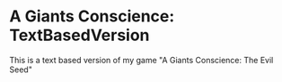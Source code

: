 # A Giants Conscience: TextBasedVersion
 This is a text based version of my game "A Giants Conscience: The Evil Seed"
